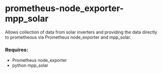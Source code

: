 # prometheus-node_exporter-mpp_solar
Allows collection of data from solar inverters and providing the data directly to prometheous via Prometheus node_exporter and mpp_solar.

### Requires:
* Prometheus node_exporter
* python mpp_solar

